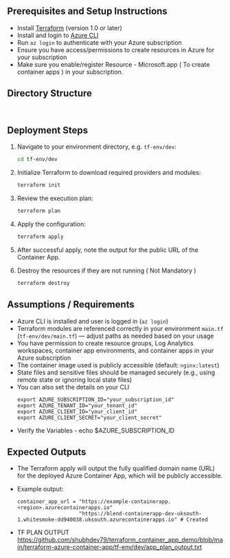 ## Prerequisites and Setup Instructions

- Install [Terraform](https://learn.hashicorp.com/tutorials/terraform/install-cli) (version 1.0 or later)
- Install and login to [Azure CLI](https://docs.microsoft.com/en-us/cli/azure/install-azure-cli)
- Run `az login` to authenticate with your Azure subscription
- Ensure you have access/permissions to create resources in Azure for your subscription
- Make sure you enable/register Resource - Microsoft.app ( To create container apps ) in your subscription.


## Directory Structure

```plaintext


```

## Deployment Steps

1. Navigate to your environment directory, e.g. `tf-env/dev`:

    ```bash
    cd tf-env/dev
    ```

2. Initialize Terraform to download required providers and modules:

    ```bash
    terraform init
    ```

3. Review the execution plan:

    ```bash
    terraform plan
    ```

4. Apply the configuration:

    ```bash
    terraform apply
    ```

5. After successful apply, note the output for the public URL of the Container App.

6. Destroy the resources if they are not running ( Not Mandatory )

    ```bash
    terraform destroy
    ```

## Assumptions / Requirements

- Azure CLI is installed and user is logged in (`az login`)
- Terraform modules are referenced correctly in your environment `main.tf` (`tf-env/dev/main.tf`) — adjust paths as needed based on your usage
- You have permission to create resource groups, Log Analytics workspaces, container app environments, and container apps in your Azure subscription
- The container image used is publicly accessible (default: `nginx:latest`)
- State files and sensitive files should be managed securely (e.g., using remote state or ignoring local state files)
- You can also set the details on your CLI
    ```plaintext
    export AZURE_SUBSCRIPTION_ID="your_subscription_id"
    export AZURE_TENANT_ID="your_tenant_id"
    export AZURE_CLIENT_ID="your_client_id"
    export AZURE_CLIENT_SECRET="your_client_secret"
    ```
- Verify the Variables - echo $AZURE_SUBSCRIPTION_ID

## Expected Outputs

- The Terraform apply will output the fully qualified domain name (URL) for the deployed Azure Container App, which will be publicly accessible.
- Example output:

    ```
    container_app_url = "https://example-containerapp.<region>.azurecontainerapps.io"
                        "https://blend-containerapp-dev-uksouth-1.whitesmoke-dd940038.uksouth.azurecontainerapps.io" # Created
    ```
- TF PLAN OUTPUT https://github.com/shubhdev79/terraform_container_app_demo/blob/main/terraform-azure-container-app/tf-env/dev/app_plan_output.txt
